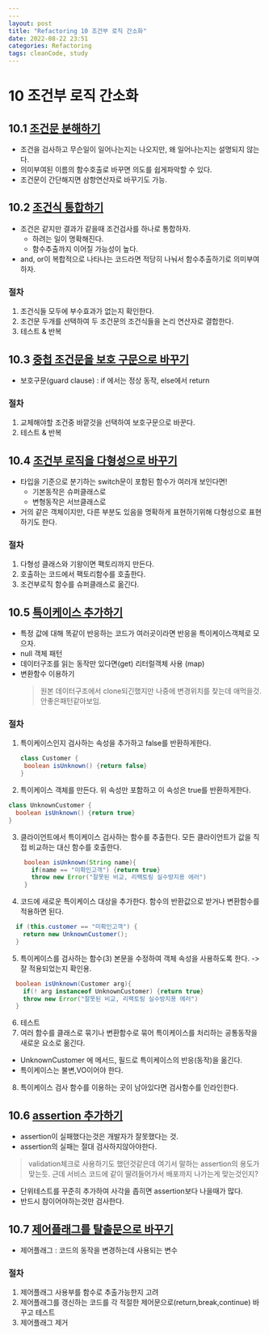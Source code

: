 ```yaml
---
---
layout: post
title: "Refactoring 10 조건부 로직 간소화"
date: 2022-08-22 23:51
categories: Refactoring
tags: cleanCode, study
---
```

# 10 조건부 로직 간소화

## 10.1 [조건문 분해하기](https://refactoring.com/catalog/decomposeConditional.html)
- 조건을 검사하고 무슨일이 일어나는지는 나오지만, 왜 일어나는지는 설명되지 않는다.
- 의미부여된 이름의 함수호출로 바꾸면 의도를 쉽게파악할 수 있다.
- 조건문이 간단해지면 삼항연산자로 바꾸기도 가능.


## 10.2 [조건식 통합하기](https://refactoring.com/catalog/consolidateConditionalExpression.html)
- 조건은 같지만 결과가 같을때 조건검사를 하나로 통합하자.
  - 하려는 일이 명확해진다.
  - 함수추출까지 이어질 가능성이 높다.
- and, or이 복합적으로 나타나는 코드라면 적당히 나눠서 함수추출하기로 의미부여하자.
### 절차
1. 조건식들 모두에 부수효과가 없는지 확인한다.
2. 조건문 두개를 선택하여 두 조건문의 조건식들을 논리 연산자로 결합한다.
3. 테스트 & 반복


## 10.3 [중첩 조건문을 보호 구문으로 바꾸기](https://refactoring.com/catalog/replaceNestedConditionalWithGuardClauses.html)
- 보호구문(guard clause) : if 에서는 정상 동작, else에서 return
### 절차
1. 교체해야할 조건중 바깥것을 선택하여 보호구문으로 바꾼다.
2. 테스트 & 반복

## 10.4 [조건부 로직을 다형성으로 바꾸기](https://refactoring.com/catalog/replaceConditionalWithPolymorphism.html)
- 타입을 기준으로 분기하는 switch문이 포함된 함수가 여러개 보인다면!
  - 기본동작은 슈퍼클래스로
  - 변형동작은 서브클래스로
- 거의 같은 객체이지만, 다른 부분도 있음을 명확하게 표현하기위해 다형성으로 표현하기도 한다.
### 절차
1. 다형성 클래스와 기왕이면 팩토리까지 만든다.
2. 호출하는 코드에서 팩토리함수를 호출한다.
3. 조건부로직 함수를 슈퍼클래스로 옮긴다.

## 10.5 [특이케이스 추가하기](https://refactoring.com/catalog/introduceSpecialCase.html)
- 특정 값에 대해 똑같이 반응하는 코드가 여러곳이라면 반응을 특이케이스객체로 모으자.
- null 객체 패턴
- 데이터구조를 읽는 동작만 있다면(get) 리터럴객체 사용 (map)
- 변환함수 이용하기
  > 원본 데이터구조에서 clone되긴했지만 나중에 변경위치를 찾는데 애먹을것. 안좋은패턴같아보임.
### 절차
1. 특이케이스인지 검사하는 속성을 추가하고 false를 반환하게한다.
   ```java
   class Customer {
    boolean isUnknown() {return false}
   }
   ```
2. 특이케이스 객체를 만든다. 위 속성만 포함하고 이 속성은 true를 반환하게한다.
  ```java
  class UnknownCustomer {
    boolean isUnknown() {return true}
  }
   ```
3. 클라이언트에서 특이케이스 검사하는 함수를 추출한다. 모든 클라이언트가 값을 직접 비교하는 대신 함수를 호출한다.
   ```java
    boolean isUnknown(String name){
      if(name == "미확인고객") {return true}
      throw new Error("잘못된 비교, 리팩토링 실수방지용 에러")
    }
   ```
4. 코드에 새로운 특이케이스 대상을 추가한다. 함수의 반환값으로 받거나 변환함수를 적용하면 된다.
  ```java
    if (this.customer == "미확인고객") {
      return new UnknownCustomer();
    }
  ```
5. 특이케이스를 검사하는 함수(3) 본문을 수정하여 객체 속성을 사용하도록 한다. -> 잘 적용되었는지 확인용.
  ```java
    boolean isUnknown(Customer arg){
      if(! arg instanceof UnknownCustomer) {return true}
      throw new Error("잘못된 비교, 리팩토링 실수방지용 에러")
    }
  ```
6. 테스트
7. 여러 함수를 클래스로 묶기나 변환함수로 묶어 특이케이스를 처리하는 공통동작을 새로운 요소로 옮긴다.
  - UnknownCustomer 에 메서드, 필드로 특이케이스의 반응(동작)을 옮긴다.
  - 특이케이스는 불변,VO이어야 한다.
8. 특이케이스 검사 함수를 이용하는 곳이 남아있다면 검사함수를 인라인한다.

## 10.6 [assertion 추가하기](https://refactoring.com/catalog/introduceAssertion.html)
- assertion이 실패했다는것은 개발자가 잘못했다는 것.
- assertion의 실패는 절대 검사하지않아야한다.
> validation체크로 사용하기도 했던것같은데 여기서 말하는 assertion의 용도가 맞는듯. 근데 서비스 코드에 같이 딸려들어가서 배포까지 나가는게 맞는것인지?
- 단위테스트를 꾸준히 추가하여 사각을 좁히면 assertion보다 나을때가 많다.
- 반드시 참이어야하는것만 검사한다.

## 10.7 [제어플래그를 탈출문으로 바꾸기](https://refactoring.com/catalog/replaceControlFlagWithBreak.html)
- 제어플래그 : 코드의 동작을 변경하는데 사용되는 변수
### 절차
1. 제어플래그 사용부를 함수로 추출가능한지 고려
2. 제어플래그를 갱신하는 코드를 각 적절한 제어문으로(return,break,continue) 바꾸고 테스트
3. 제어플래그 제거
